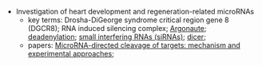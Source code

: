 * Investigation of heart development and regeneration-related microRNAs
  * key terms: 
  Drosha-DiGeorge syndrome critical region gene 8 (DGCR8); 
  RNA induced silencing complex; [Argonaute](https://en.wikipedia.org/wiki/Argonaute); 
  [deadenylation](https://reactome.org/content/detail/R-HSA-429947); 
  [small interfering RNAs (siRNAs)](https://en.wikipedia.org/wiki/Small_interfering_RNA); 
  [dicer](https://en.wikipedia.org/wiki/Dicer); 
  * papers:
  [MicroRNA-directed cleavage of targets: mechanism and experimental approaches](https://www.ncbi.nlm.nih.gov/pmc/articles/PMC4206712/); 
